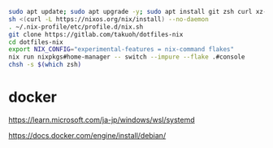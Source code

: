 ```bash
sudo apt update; sudo apt upgrade -y; sudo apt install git zsh curl xz-utils wget -y
sh <(curl -L https://nixos.org/nix/install) --no-daemon
. ~/.nix-profile/etc/profile.d/nix.sh
git clone https://gitlab.com/takuoh/dotfiles-nix
cd dotfiles-nix
export NIX_CONFIG="experimental-features = nix-command flakes"
nix run nixpkgs#home-manager -- switch --impure --flake .#console
chsh -s $(which zsh)
```

# docker

https://learn.microsoft.com/ja-jp/windows/wsl/systemd

https://docs.docker.com/engine/install/debian/
